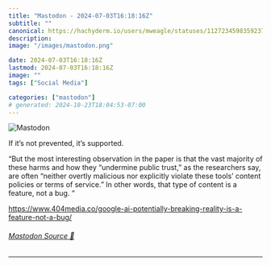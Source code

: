 ```yaml
---
title: "Mastodon - 2024-07-03T16:18:16Z"
subtitle: ""
canonical: https://hachyderm.io/users/mweagle/statuses/112723459835923790
description:
image: "/images/mastodon.png"

date: 2024-07-03T16:18:16Z
lastmod: 2024-07-03T16:18:16Z
image: ""
tags: ["Social Media"]

categories: ["mastodon"]
# generated: 2024-10-23T18:04:53-07:00
---
```

![Mastodon](/images/mastodon.png)

<p>If it’s not prevented, it’s supported.</p><p>“But the most interesting observation in the paper is that the vast majority of these harms and how they “undermine public trust,” as the researchers say, are often “neither overtly malicious nor explicitly violate these tools’ content policies or terms of service.” In other words, that type of content is a feature, not a bug. “</p><p><a href="https://www.404media.co/google-ai-potentially-breaking-reality-is-a-feature-not-a-bug/" target="_blank" rel="nofollow noopener noreferrer" translate="no"><span class="invisible">https://www.</span><span class="ellipsis">404media.co/google-ai-potentia</span><span class="invisible">lly-breaking-reality-is-a-feature-not-a-bug/</span></a></p>


###### [Mastodon Source 🐘](https://hachyderm.io/@mweagle/112723459835923790)

___
